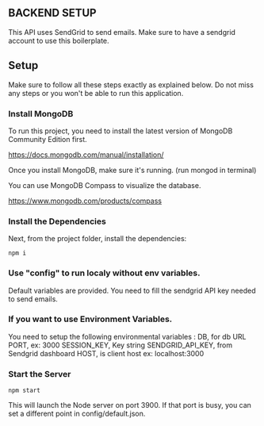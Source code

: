 ## BACKEND SETUP

This API uses SendGrid to send emails. Make sure to have a sendgrid account to use this boilerplate.

## Setup

Make sure to follow all these steps exactly as explained below. Do not miss any steps or you won't be able to run this application.

### Install MongoDB

To run this project, you need to install the latest version of MongoDB Community Edition first.

https://docs.mongodb.com/manual/installation/

Once you install MongoDB, make sure it's running. (run mongod in terminal)

You can use MongoDB Compass to visualize the database.

https://www.mongodb.com/products/compass

### Install the Dependencies

Next, from the project folder, install the dependencies:

    npm i

### Use "config" to run localy without env variables.

Default variables are provided. You need to fill the sendgrid API key needed to send emails.

### If you want to use Environment Variables.

You need to setup the following environmental variables :
DB, for db URL
PORT, ex: 3000
SESSION_KEY, Key string
SENDGRID_API_KEY, from Sendgrid dashboard
HOST, is client host ex: localhost:3000

### Start the Server

    npm start

This will launch the Node server on port 3900. If that port is busy, you can set a different point in config/default.json.
